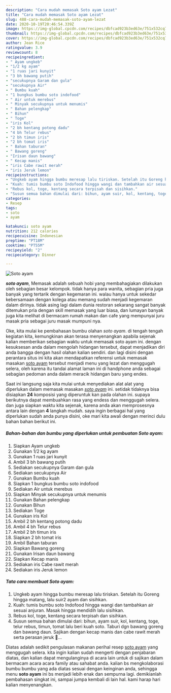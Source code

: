 ```yaml
---
description: "Cara mudah memasak Soto ayam Lezat"
title: "Cara mudah memasak Soto ayam Lezat"
slug: 488-cara-mudah-memasak-soto-ayam-lezat
date: 2020-10-19T20:46:54.339Z
image: https://img-global.cpcdn.com/recipes/dbfcad923b3ed63e/751x532cq70/soto-ayam-foto-resep-utama.jpg
thumbnail: https://img-global.cpcdn.com/recipes/dbfcad923b3ed63e/751x532cq70/soto-ayam-foto-resep-utama.jpg
cover: https://img-global.cpcdn.com/recipes/dbfcad923b3ed63e/751x532cq70/soto-ayam-foto-resep-utama.jpg
author: Jean Rice
ratingvalue: 3.9
reviewcount: 8
recipeingredient:
- " Ayam ungkeb"
- "1/2 kg ayam"
- "1 ruas jari kunyit"
- "3 bh bawang putih"
- "secukupnya Garam dan gula"
- "secukupnya Air"
- " Bumbu kuah"
- "1 bungkus bumbu soto indofood"
- " Air untuk merebus"
- " Minyak secukupnya untuk menumis"
- " Bahan pelengkap"
- " Bihun"
- " Toge"
- "iris Kol"
- "2 bh kentang potong dadu"
- "4 bh Telur rebus"
- "2 bh timun iris"
- "2 bh tomat iris"
- " Bahan taburan"
- " Bawang goreng"
- "Irisan daun bawang"
- " Kecap manis"
- "iris Cabe rawit merah"
- "iris Jeruk lemon"
recipeinstructions:
- "Ungkeb ayam hingga bumbu meresap lalu tiriskan. Setelah itu Goreng hingga matang, lalu suir2 ayam dan sisihkan."
- "Kuah: tumis bumbu soto Indofood hingga wangi dan tambahkan air sesuai anjuran. Masak hingga mendidih lalu sisihkan."
- "Rebus kol, toge, kentang secara terpisah dan sisihkan."
- "Susun semua bahan dimulai dari: bihun, ayam suir, kol, kentang, toge, telur rebus, timun, tomat lalu beri kuah soto. Taburi dgn bawang goreng dan bawang daun. Sajikan dengan kecap manis dan cabe rawit merah serta perasan jeruk 🍋..."
categories:
- Resep
tags:
- soto
- ayam

katakunci: soto ayam 
nutrition: 212 calories
recipecuisine: Indonesian
preptime: "PT18M"
cooktime: "PT55M"
recipeyield: "2"
recipecategory: Dinner

---
```



![Soto ayam](https://img-global.cpcdn.com/recipes/dbfcad923b3ed63e/751x532cq70/soto-ayam-foto-resep-utama.jpg)

<b><i>soto ayam</i></b>, Memasak adalah sebuah hobi yang membahagiakan dilakukan oleh sebagian besar kelompok. tidak hanya para wanita, sebagian pria juga banyak yang tertarik dengan kegemaran ini. walau hanya untuk sekedar kebersamaan dengan kolega atau memang sudah menjadi kegemaran dalam dirinya. tidak asing lagi dalam dunia restoran sekarang sangat banyak ditemukan pria dengan skill memasak yang luar biasa, dan lumayan banyak juga kita melihat di bermacam rumah makan dan cafe yang mempunyai juru masak pria sebagai juru masak mumpuni nya.



Oke, kita mulai ke pembahasan bumbu olahan <i>soto ayam</i>. di tengah tengah kegiatan kita, kemungkinan akan terasa menyenangkan apabila sejenak kalian memberikan sebagian waktu untuk memasak soto ayam ini. dengan kesuksesan anda dalam mengolah hidangan tersebut, dapat menjadikan diri anda bangga dengan hasil olahan kalian sendiri. dan lagi disini dengan perantara situs ini kita akan mendapatkan referensi untuk memasak masakan <u>soto ayam</u> tersebut menjadi menu yang lezat dan menggugah selera, oleh karena itu tandai alamat laman ini di handphone anda sebagai sebagian pedoman anda dalam meracik hidangan baru yang endes.


Saat ini langsung saja kita mulai untuk menyediakan alat alat yang diperlukan dalam memasak masakan <u><i>soto ayam</i></u> ini. setidak tidaknya bisa disiapkan <b>24</b> komposisi yang diperuntuk kan pada olahan ini. supaya berikutnya dapat membuahkan rasa yang endess dan menggugah selera. dan juga siapkan waktu kita sejenak, karena anda akan memprosesnya antara lain dengan <b>4</b> langkah mudah. saya ingin berbagai hal yang diperlukan sudah anda punya disini, oke mari kita awali dengan merinci dulu bahan bahan berikut ini.

<!--inarticleads1-->

##### Bahan-bahan dan bumbu yang diperlukan untuk pembuatan Soto ayam:

1. Siapkan  Ayam ungkeb
1. Gunakan 1/2 kg ayam
1. Gunakan 1 ruas jari kunyit
1. Ambil 3 bh bawang putih
1. Sediakan secukupnya Garam dan gula
1. Sediakan secukupnya Air
1. Gunakan  Bumbu kuah
1. Siapkan 1 bungkus bumbu soto indofood
1. Sediakan  Air untuk merebus
1. Siapkan  Minyak secukupnya untuk menumis
1. Gunakan  Bahan pelengkap
1. Gunakan  Bihun
1. Sediakan  Toge
1. Gunakan iris Kol
1. Ambil 2 bh kentang potong dadu
1. Ambil 4 bh Telur rebus
1. Ambil 2 bh timun iris
1. Siapkan 2 bh tomat iris
1. Ambil  Bahan taburan
1. Siapkan  Bawang goreng
1. Gunakan Irisan daun bawang
1. Siapkan  Kecap manis
1. Sediakan iris Cabe rawit merah
1. Sediakan iris Jeruk lemon




<!--inarticleads2-->

##### Tata cara membuat Soto ayam:

1. Ungkeb ayam hingga bumbu meresap lalu tiriskan. Setelah itu Goreng hingga matang, lalu suir2 ayam dan sisihkan.
1. Kuah: tumis bumbu soto Indofood hingga wangi dan tambahkan air sesuai anjuran. Masak hingga mendidih lalu sisihkan.
1. Rebus kol, toge, kentang secara terpisah dan sisihkan.
1. Susun semua bahan dimulai dari: bihun, ayam suir, kol, kentang, toge, telur rebus, timun, tomat lalu beri kuah soto. Taburi dgn bawang goreng dan bawang daun. Sajikan dengan kecap manis dan cabe rawit merah serta perasan jeruk 🍋...




Diatas adalah sedikit pengulasan makanan perihal resep <u>soto ayam</u> yang menggugah selera. kita ingin kalian sudah mengerti dengan penjabaran diatas, dan kalian dapat mengulanginya di acara lain untuk di sajikan dalam bermacam acara acara family atau sahabat anda. kalian bs mengkolaborasi bumbu bumbu yang ada diatas sesuai dengan keinginan anda, sehingga menu <b>soto ayam</b> ini bs menjadi lebih enak dan sempurna lagi. demikianlah pembahasan singkat ini, sampai jumpa kembali di lain hal. kami harap hari kalian menyenangkan.
